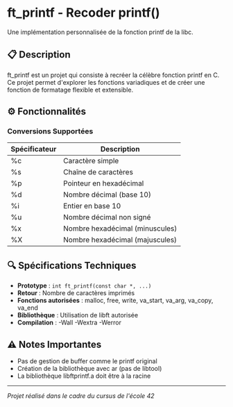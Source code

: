 # ft_printf - Recoder printf()

Une implémentation personnalisée de la fonction printf de la libc.

## 📋 Description

ft_printf est un projet qui consiste à recréer la célèbre fonction printf en C. Ce projet permet d'explorer les fonctions variadiques et de créer une fonction de formatage flexible et extensible.

## ⚙️ Fonctionnalités

### Conversions Supportées
| Spécificateur | Description |
|---------------|-------------|
| %c | Caractère simple |
| %s | Chaîne de caractères |
| %p | Pointeur en hexadécimal |
| %d | Nombre décimal (base 10) |
| %i | Entier en base 10 |
| %u | Nombre décimal non signé |
| %x | Nombre hexadécimal (minuscules) |
| %X | Nombre hexadécimal (majuscules) |


## 🔍 Spécifications Techniques

- **Prototype** : `int ft_printf(const char *, ...)`
- **Retour** : Nombre de caractères imprimés
- **Fonctions autorisées** : malloc, free, write, va_start, va_arg, va_copy, va_end
- **Bibliothèque** : Utilisation de libft autorisée
- **Compilation** : -Wall -Wextra -Werror

## ⚠️ Notes Importantes

- Pas de gestion de buffer comme le printf original
- Création de la bibliothèque avec ar (pas de libtool)
- La bibliothèque libftprintf.a doit être à la racine

---
*Projet réalisé dans le cadre du cursus de l'école 42*
